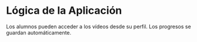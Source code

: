 # Lógica de la Aplicación

Los alumnos pueden acceder a los vídeos desde su perfil. Los progresos se guardan automáticamente.
